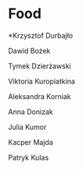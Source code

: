 # Food

*Krzysztof Durbajło

Dawid Bożek

Tymek Dzierżawski

Viktoria Kuropiatkina

Aleksandra Korniak

Anna Donizak

Julia Kumor

Kacper Majda

Patryk Kulas
